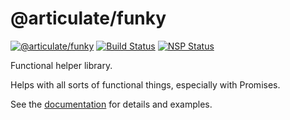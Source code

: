 # @articulate/funky
[![@articulate/funky](https://img.shields.io/npm/v/@articulate/funky.svg)](https://www.npmjs.com/package/@articulate/funky)
[![Build Status](https://travis-ci.org/articulate/funky.svg?branch=master)](https://travis-ci.org/articulate/funky)
[![NSP Status](https://nodesecurity.io/orgs/articulate/projects/677a1796-d29a-4d63-a4e3-7cd354f21324/badge)](https://nodesecurity.io/orgs/articulate/projects/677a1796-d29a-4d63-a4e3-7cd354f21324)

Functional helper library.

Helps with all sorts of functional things, especially with Promises.

See the [documentation](https://github.com/articulate/funky/blob/master/API.md) for details and examples.
